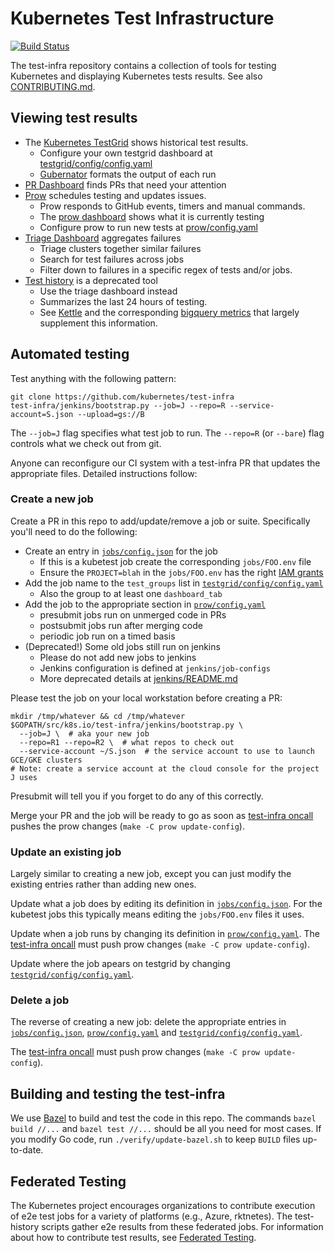 # Kubernetes Test Infrastructure

[![Build Status](https://travis-ci.org/kubernetes/test-infra.svg?branch=master)](https://travis-ci.org/kubernetes/test-infra)

The test-infra repository contains a collection of tools for testing Kubernetes
and displaying Kubernetes tests results. See also [CONTRIBUTING.md](CONTRIBUTING.md).

## Viewing test results

* The [Kubernetes TestGrid](https://k8s-testgrid.appspot.com/) shows historical test results.
  - Configure your own testgrid dashboard at [testgrid/config/config.yaml](testgrid/config/config.yaml)
  - [Gubernator](https://k8s-gubernator.appspot.com/) formats the output of each run
* [PR Dashboard](https://k8s-gubernator.appspot.com/pr) finds PRs that need your attention
* [Prow](https://prow.k8s.io) schedules testing and updates issues.
  - Prow responds to GitHub events, timers and manual commands.
  - The [prow dashboard](https://prow.k8s.io/) shows what it is currently testing
  - Configure prow to run new tests at [prow/config.yaml](prow/config.yaml)
* [Triage Dashboard](https://go.k8s.io/triage) aggregates failures
  - Triage clusters together similar failures
  - Search for test failures across jobs
  - Filter down to failures in a specific regex of tests and/or jobs.
* [Test history](https://go.k8s.io/test-history) is a deprecated tool
  - Use the triage dashboard instead
  - Summarizes the last 24 hours of testing.
  - See [Kettle](kettle) and the corresponding [bigquery metrics](metrics) that largely supplement this information.


## Automated testing

Test anything with the following pattern:

```
git clone https://github.com/kubernetes/test-infra
test-infra/jenkins/bootstrap.py --job=J --repo=R --service-account=S.json --upload=gs://B
```

The `--job=J` flag specifies what test job to run.
The `--repo=R` (or `--bare`) flag controls what we check out from git.

Anyone can reconfigure our CI system with a test-infra PR that updates the
appropriate files. Detailed instructions follow:

### Create a new job

Create a PR in this repo to add/update/remove a job or suite. Specifically
you'll need to do the following:
* Create an entry in [`jobs/config.json`] for the job
  - If this is a kubetest job create the corresponding `jobs/FOO.env` file
  - Ensure the `PROJECT=blah` in the `jobs/FOO.env` has the right [IAM grants](jenkins/check_projects.py)
* Add the job name to the `test_groups` list in [`testgrid/config/config.yaml`](https://github.com/kubernetes/test-infra/blob/master/testgrid/config/config.yaml)
  - Also the group to at least one `dashboard_tab`
* Add the job to the appropriate section in [`prow/config.yaml`](https://github.com/kubernetes/test-infra/blob/master/prow/config.yaml)
  - presubmit jobs run on unmerged code in PRs
  - postsubmit jobs run after merging code
  - periodic job run on a timed basis
* (Deprecated!) Some old jobs still run on jenkins
  - Please do not add new jobs to jenkins
  - Jenkins configuration is defined at `jenkins/job-configs`
  - More deprecated details at [jenkins/README.md](jenkins/README.md)


Please test the job on your local workstation before creating a PR:
```
mkdir /tmp/whatever && cd /tmp/whatever
$GOPATH/src/k8s.io/test-infra/jenkins/bootstrap.py \
  --job=J \  # aka your new job
  --repo=R1 --repo=R2 \  # what repos to check out
  --service-account ~/S.json  # the service account to use to launch GCE/GKE clusters
# Note: create a service account at the cloud console for the project J uses
```

Presubmit will tell you if you forget to do any of this correctly.

Merge your PR and the job will be ready to go as soon as [test-infra oncall]
pushes the prow changes (`make -C prow update-config`).

### Update an existing job

Largely similar to creating a new job, except you can just modify the existing
entries rather than adding new ones.

Update what a job does by editing its definition in [`jobs/config.json`]. For
the kubetest jobs this typically means editing the `jobs/FOO.env` files it uses.

Update when a job runs by changing its definition in [`prow/config.yaml`].
The [test-infra oncall] must push prow changes (`make -C prow update-config`).

Update where the job apears on testgrid by changing [`testgrid/config/config.yaml`].

### Delete a job

The reverse of creating a new job: delete the appropriate entries in
[`jobs/config.json`], [`prow/config.yaml`] and [`testgrid/config/config.yaml`].

The [test-infra oncall] must push prow changes (`make -C prow update-config`).

## Building and testing the test-infra

We use [Bazel](https://www.bazel.io/) to build and test the code in this repo.
The commands `bazel build //...` and `bazel test //...` should be all you need
for most cases. If you modify Go code, run `./verify/update-bazel.sh` to keep
`BUILD` files up-to-date.

## Federated Testing

The Kubernetes project encourages organizations to contribute execution of e2e
test jobs for a variety of platforms (e.g., Azure, rktnetes).  The test-history
scripts gather e2e results from these federated jobs.  For information about
how to contribute test results, see [Federated Testing](docs/federated_testing.md).


[`jobs/config.json`]: https://github.com/kubernetes/test-infra/blob/master/jobs/config.json
[`prow/config.yaml`]: https://github.com/kubernetes/test-infra/blob/master/prow/config.yaml
[`testgrid/config/config.yaml`]: https://github.com/kubernetes/test-infra/blob/master/testgrid/config/config.yaml
[test-infra oncall]: https://go.k8s.io/oncall
